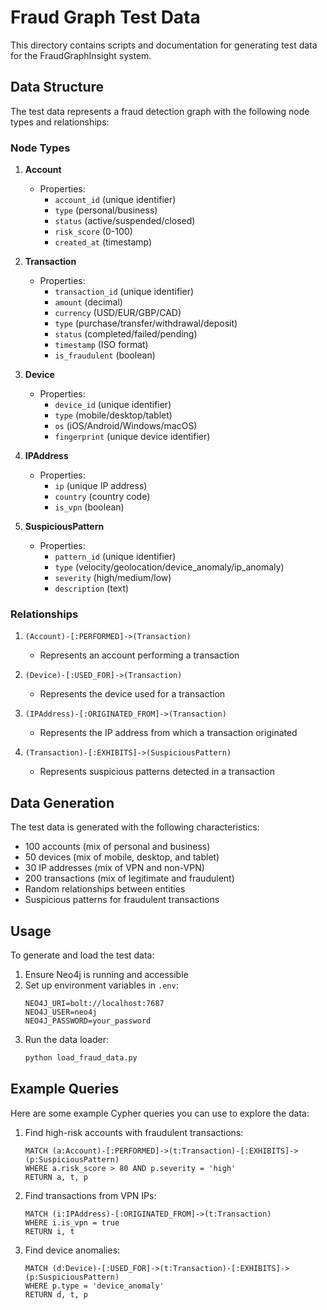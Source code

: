 # Fraud Graph Test Data

This directory contains scripts and documentation for generating test data for the FraudGraphInsight system.

## Data Structure

The test data represents a fraud detection graph with the following node types and relationships:

### Node Types

1. **Account**
   - Properties:
     - `account_id` (unique identifier)
     - `type` (personal/business)
     - `status` (active/suspended/closed)
     - `risk_score` (0-100)
     - `created_at` (timestamp)

2. **Transaction**
   - Properties:
     - `transaction_id` (unique identifier)
     - `amount` (decimal)
     - `currency` (USD/EUR/GBP/CAD)
     - `type` (purchase/transfer/withdrawal/deposit)
     - `status` (completed/failed/pending)
     - `timestamp` (ISO format)
     - `is_fraudulent` (boolean)

3. **Device**
   - Properties:
     - `device_id` (unique identifier)
     - `type` (mobile/desktop/tablet)
     - `os` (iOS/Android/Windows/macOS)
     - `fingerprint` (unique device identifier)

4. **IPAddress**
   - Properties:
     - `ip` (unique IP address)
     - `country` (country code)
     - `is_vpn` (boolean)

5. **SuspiciousPattern**
   - Properties:
     - `pattern_id` (unique identifier)
     - `type` (velocity/geolocation/device_anomaly/ip_anomaly)
     - `severity` (high/medium/low)
     - `description` (text)

### Relationships

1. `(Account)-[:PERFORMED]->(Transaction)`
   - Represents an account performing a transaction

2. `(Device)-[:USED_FOR]->(Transaction)`
   - Represents the device used for a transaction

3. `(IPAddress)-[:ORIGINATED_FROM]->(Transaction)`
   - Represents the IP address from which a transaction originated

4. `(Transaction)-[:EXHIBITS]->(SuspiciousPattern)`
   - Represents suspicious patterns detected in a transaction

## Data Generation

The test data is generated with the following characteristics:

- 100 accounts (mix of personal and business)
- 50 devices (mix of mobile, desktop, and tablet)
- 30 IP addresses (mix of VPN and non-VPN)
- 200 transactions (mix of legitimate and fraudulent)
- Random relationships between entities
- Suspicious patterns for fraudulent transactions

## Usage

To generate and load the test data:

1. Ensure Neo4j is running and accessible
2. Set up environment variables in `.env`:
   ```
   NEO4J_URI=bolt://localhost:7687
   NEO4J_USER=neo4j
   NEO4J_PASSWORD=your_password
   ```
3. Run the data loader:
   ```bash
   python load_fraud_data.py
   ```

## Example Queries

Here are some example Cypher queries you can use to explore the data:

1. Find high-risk accounts with fraudulent transactions:
   ```cypher
   MATCH (a:Account)-[:PERFORMED]->(t:Transaction)-[:EXHIBITS]->(p:SuspiciousPattern)
   WHERE a.risk_score > 80 AND p.severity = 'high'
   RETURN a, t, p
   ```

2. Find transactions from VPN IPs:
   ```cypher
   MATCH (i:IPAddress)-[:ORIGINATED_FROM]->(t:Transaction)
   WHERE i.is_vpn = true
   RETURN i, t
   ```

3. Find device anomalies:
   ```cypher
   MATCH (d:Device)-[:USED_FOR]->(t:Transaction)-[:EXHIBITS]->(p:SuspiciousPattern)
   WHERE p.type = 'device_anomaly'
   RETURN d, t, p
   ``` 